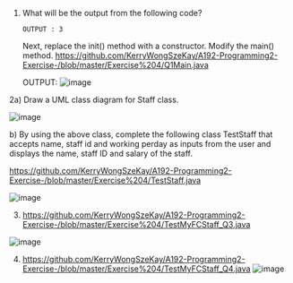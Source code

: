 1.	What will be the output from the following code?
    
        OUTPUT : 3
    
    Next, replace the init() method with a constructor. Modify the main() method.
    https://github.com/KerryWongSzeKay/A192-Programming2-Exercise-/blob/master/Exercise%204/Q1Main.java
    
    OUTPUT:
    ![image](https://user-images.githubusercontent.com/61194252/78806129-dd4ccb00-79f4-11ea-9eb0-daf91abd88e9.png)
    
2a)	Draw a UML class diagram for Staff class.

![image](https://user-images.githubusercontent.com/61194252/78806525-5cda9a00-79f5-11ea-94a1-369fa0b856c7.png)

b)	By using the above class, complete the following class TestStaff that accepts name, staff id and working perday as inputs from the user and displays the name, staff ID and salary of the staff.

https://github.com/KerryWongSzeKay/A192-Programming2-Exercise-/blob/master/Exercise%204/TestStaff.java

![image](https://user-images.githubusercontent.com/61194252/78806920-f0ac6600-79f5-11ea-9c49-ced2aba1c5ab.png)

3. https://github.com/KerryWongSzeKay/A192-Programming2-Exercise-/blob/master/Exercise%204/TestMyFCStaff_Q3.java

![image](https://user-images.githubusercontent.com/61194252/78807457-ad062c00-79f6-11ea-8078-8126dcc34f46.png)

4. https://github.com/KerryWongSzeKay/A192-Programming2-Exercise-/blob/master/Exercise%204/TestMyFCStaff_Q4.java
![image](https://user-images.githubusercontent.com/61194252/78807665-f6ef1200-79f6-11ea-99b8-279bd92d5a2a.png)
